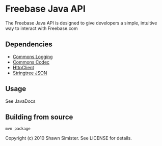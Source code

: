 Freebase Java API
=================

The Freebase Java API is designed to give developers a simple, intuitive way to interact with Freebase.com

Dependencies
------------
- [Commons Logging](http://commons.apache.org/logging/)
- [Commons Codec](http://commons.apache.org/codec/)
- [HttpClient](http://hc.apache.org/httpclient-3.x/)
- [Stringtree JSON](http://stringtree.org/stringtree-json.html)

Usage
-----

See JavaDocs

Building from source
--------------------

	mvn package

Copyright (c) 2010 Shawn Simister. See LICENSE for details.
